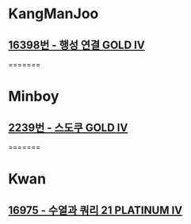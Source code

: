 
# KangManJoo
## [16398번 - 행성 연결 GOLD IV](https://www.acmicpc.net/problem/16398)
=======
# Minboy
## [2239번 - 스도쿠 GOLD IV](https://www.acmicpc.net/problem/2239)
=======
# Kwan
## [16975 - 수열과 쿼리 21 PLATINUM IV](https://www.acmicpc.net/problem/16975)
